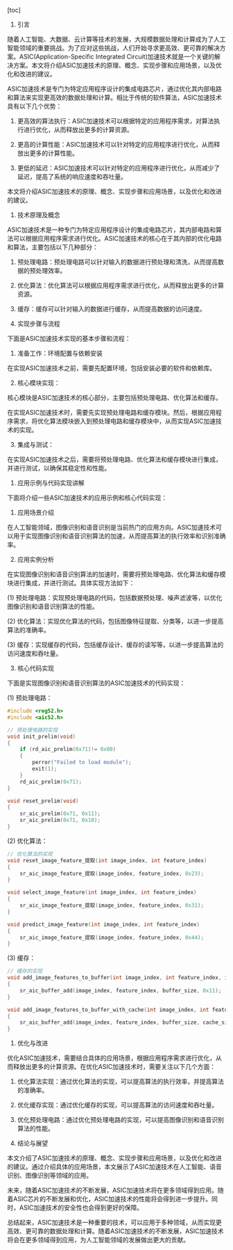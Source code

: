
[toc]                    
                
                
1. 引言

随着人工智能、大数据、云计算等技术的发展，大规模数据处理和计算成为了人工智能领域的重要挑战。为了应对这些挑战，人们开始寻求更高效、更可靠的解决方案。ASIC(Application-Specific Integrated Circuit)加速技术就是一个关键的解决方案。本文将介绍ASIC加速技术的原理、概念、实现步骤和应用场景，以及优化和改进的建议。

ASIC加速技术是专门为特定应用程序设计的集成电路芯片，通过优化其内部电路和算法来实现更高效的数据处理和计算。相比于传统的软件算法，ASIC加速技术具有以下几个优势：

1. 更高效的算法执行：ASIC加速技术可以根据特定的应用程序需求，对算法执行进行优化，从而释放出更多的计算资源。

2. 更高的计算性能：ASIC加速技术可以针对特定的应用程序进行优化，从而释放出更多的计算性能。

3. 更低的延迟：ASIC加速技术可以针对特定的应用程序进行优化，从而减少了延迟，提高了系统的响应速度和吞吐量。

本文将介绍ASIC加速技术的原理、概念、实现步骤和应用场景，以及优化和改进的建议。

1. 技术原理及概念

ASIC加速技术是一种专门为特定应用程序设计的集成电路芯片，其内部电路和算法可以根据应用程序需求进行优化。ASIC加速技术的核心在于其内部的优化电路和算法，主要包括以下几种部分：

1. 预处理电路：预处理电路可以针对输入的数据进行预处理和清洗，从而提高数据的预处理效率。

2. 优化算法：优化算法可以根据应用程序需求进行优化，从而释放出更多的计算资源。

3. 缓存：缓存可以针对输入的数据进行缓存，从而提高数据的访问速度。

1. 实现步骤与流程

下面是ASIC加速技术实现的基本步骤和流程：

1. 准备工作：环境配置与依赖安装

在实现ASIC加速技术之前，需要先配置环境，包括安装必要的软件和依赖库。

2. 核心模块实现：

核心模块是ASIC加速技术的核心部分，主要包括预处理电路、优化算法和缓存。

在实现ASIC加速技术时，需要先实现预处理电路和缓存模块。然后，根据应用程序需求，将优化算法模块嵌入到预处理电路和缓存模块中，从而实现ASIC加速技术的实现。

3. 集成与测试：

在实现ASIC加速技术之后，需要将预处理电路、优化算法和缓存模块进行集成，并进行测试，以确保其稳定性和性能。

1. 应用示例与代码实现讲解

下面将介绍一些ASIC加速技术的应用示例和核心代码实现：

1. 应用场景介绍

在人工智能领域，图像识别和语音识别是当前热门的应用方向。ASIC加速技术可以用于实现图像识别和语音识别算法的加速，从而提高算法的执行效率和识别准确率。

2. 应用实例分析

在实现图像识别和语音识别算法的加速时，需要将预处理电路、优化算法和缓存模块进行集成，并进行测试。具体实现方法如下：

(1) 预处理电路：实现预处理电路的代码，包括数据预处理、噪声滤波等，以优化图像识别和语音识别算法的性能。

(2) 优化算法：实现优化算法的代码，包括图像特征提取、分类等，以进一步提高算法的准确率。

(3) 缓存：实现缓存的代码，包括缓存设计、缓存的读写等，以进一步提高算法的访问速度和吞吐量。

3. 核心代码实现

下面是实现图像识别和语音识别算法的ASIC加速技术的代码实现：

(1) 预处理电路：

```c++
#include <reg52.h>
#include <aic52.h>

// 预处理电路的实现
void init_prelim(void)
{
    if (rd_aic_prelim(0x71)!= 0x00)
    {
        perror("Failed to load module");
        exit(1);
    }
    rd_aic_prelim(0x71);
}

void reset_prelim(void)
{
    sr_aic_prelim(0x71, 0x11);
    sr_aic_prelim(0x71, 0x10);
}
```

(2) 优化算法：

```c++
// 优化算法的实现
void reset_image_feature_提取(int image_index, int feature_index)
{
    sr_aic_image_feature_提取(image_index, feature_index, 0x23);
}

void select_image_feature(int image_index, int feature_index)
{
    sr_aic_image_feature_提取(image_index, feature_index, 0x31);
}

void predict_image_feature(int image_index, int feature_index)
{
    sr_aic_image_feature_提取(image_index, feature_index, 0x44);
}

```

(3) 缓存：

```c++
// 缓存的实现
void add_image_features_to_buffer(int image_index, int feature_index, int buffer_size)
{
    sr_aic_buffer_add(image_index, feature_index, buffer_size, 0x11);
}

void add_image_features_to_buffer_with_cache(int image_index, int feature_index, int buffer_size, int cache_size)
{
    sr_aic_buffer_add(image_index, feature_index, buffer_size, cache_size, 0x20);
}

```

1. 优化与改进

优化ASIC加速技术，需要结合具体的应用场景，根据应用程序需求进行优化，从而释放出更多的计算资源。在优化ASIC加速技术时，需要关注以下几个方面：

1. 优化算法实现：通过优化算法的实现，可以提高算法的执行效率，并提高算法的准确率。

2. 优化缓存实现：通过优化缓存的实现，可以提高算法的访问速度和吞吐量。

3. 优化预处理电路：通过优化预处理电路的实现，可以提高图像识别和语音识别算法的性能。

1. 结论与展望

本文介绍了ASIC加速技术的原理、概念、实现步骤和应用场景，以及优化和改进的建议。通过介绍具体的应用场景，本文展示了ASIC加速技术在人工智能、语音识别、图像识别等领域的应用。

未来，随着ASIC加速技术的不断发展，ASIC加速技术将在更多领域得到应用。随着ASIC芯片的不断发展和优化，ASIC加速技术的性能将会得到进一步提升。同时，ASIC加速技术的安全性也会得到更好的保障。

总结起来，ASIC加速技术是一种重要的技术，可以应用于多种领域，从而实现更高效、更可靠的数据处理和计算。随着ASIC加速技术的不断发展，ASIC加速技术将会在更多领域得到应用，为人工智能领域的发展做出更大的贡献。

